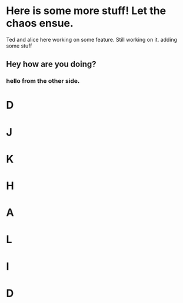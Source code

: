 

# Here is some more stuff!  Let the chaos ensue.

Ted and alice here working on some feature.
Still working on it.
adding some stuff
## Hey how are you doing?
### hello from the other side.  


# D
# J 
# 
# K
# H
# A
# L
# I
# D

